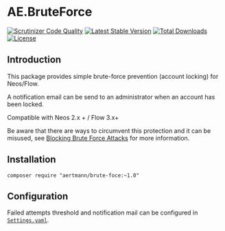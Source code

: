 # AE.BruteForce

[![Scrutinizer Code Quality](https://scrutinizer-ci.com/g/aertmann/brute-force/badges/quality-score.png?b=master)](https://scrutinizer-ci.com/g/aertmann/brute-force/?branch=master)
[![Latest Stable Version](https://poser.pugx.org/aertmann/brute-force/v/stable)](https://packagist.org/packages/aertmann/brute-force)
[![Total Downloads](https://poser.pugx.org/aertmann/brute-force/downloads)](https://packagist.org/packages/aertmann/brute-force)
[![License](https://poser.pugx.org/aertmann/brute-force/license)](https://packagist.org/packages/aertmann/brute-force)

## Introduction

This package provides simple brute-force prevention (account locking) for Neos/Flow.

A notification email can be send to an administrator when an account has been locked.

Compatible with Neos 2.x + / Flow 3.x+

Be aware that there are ways to circumvent this protection and it can be misused, see [Blocking Brute Force Attacks](https://www.owasp.org/index.php/Blocking_Brute_Force_Attacks) for more information.

## Installation

`composer require "aertmann/brute-foce:~1.0"`

## Configuration

Failed attempts threshold and notification mail can be configured in [``Settings.yaml``](Configuration/Settings.yaml).
